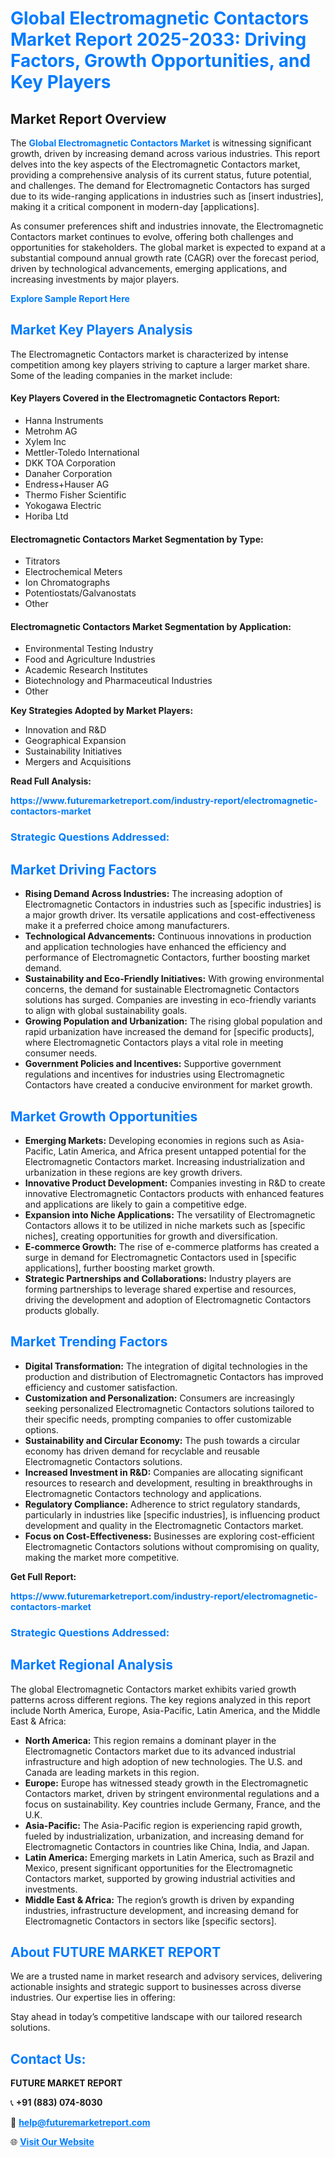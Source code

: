 <h1 style="color: #007BFF;">Global Electromagnetic Contactors Market Report 2025-2033: Driving Factors, Growth Opportunities, and Key Players</h1>

<section id="overview">
<h2>Market Report Overview</h2>
<p>The <a href="https://www.futuremarketreport.com/industry-report/electromagnetic-contactors-market" style="color: #007BFF; text-decoration: none;"><strong>Global Electromagnetic Contactors Market</strong></a> is witnessing significant growth, driven by increasing demand across various industries. This report delves into the key aspects of the Electromagnetic Contactors market, providing a comprehensive analysis of its current status, future potential, and challenges. The demand for Electromagnetic Contactors has surged due to its wide-ranging applications in industries such as [insert industries], making it a critical component in modern-day [applications].</p>
<p>As consumer preferences shift and industries innovate, the Electromagnetic Contactors market continues to evolve, offering both challenges and opportunities for stakeholders. The global market is expected to expand at a substantial compound annual growth rate (CAGR) over the forecast period, driven by technological advancements, emerging applications, and increasing investments by major players.</p>
</section>

<section id="overview">
<p><a href="https://www.futuremarketreport.com/request-sample/reportId=32472" style="color: #007BFF; text-decoration: none;"><strong>Explore Sample Report Here</strong></a></p>
</section>

<section id="key-players">
<h2 style="color: #007BFF;">Market Key Players Analysis</h2>
<p>The Electromagnetic Contactors market is characterized by intense competition among key players striving to capture a larger market share. Some of the leading companies in the market include:</p>
<h4>Key Players Covered in the Electromagnetic Contactors Report:</h4>
<ul><li>Hanna Instruments</li><li>Metrohm AG</li><li>Xylem Inc</li><li>Mettler-Toledo International</li><li>DKK TOA Corporation</li><li>Danaher Corporation</li><li>Endress+Hauser AG</li><li>Thermo Fisher Scientific</li><li>Yokogawa Electric</li><li>Horiba Ltd</li></ul>
<h4>Electromagnetic Contactors Market Segmentation by Type:</h4>
<ul><li>Titrators</li><li>Electrochemical Meters</li><li>Ion Chromatographs</li><li>Potentiostats/Galvanostats</li><li>Other</li></ul>

<h4>Electromagnetic Contactors Market Segmentation by Application:</h4>
<ul><li>Environmental Testing Industry</li><li>Food and Agriculture Industries</li><li>Academic Research Institutes</li><li>Biotechnology and Pharmaceutical Industries</li><li>Other</li></ul>
<p><strong>Key Strategies Adopted by Market Players:</strong></p>
<ul>
<li>Innovation and R&D</li>
<li>Geographical Expansion</li>
<li>Sustainability Initiatives</li>
<li>Mergers and Acquisitions</li>
</ul>
</section>

<section>
<p><strong>Read Full Analysis: </strong></p><a href="https://www.futuremarketreport.com/industry-report/electromagnetic-contactors-market" style="color: #007BFF; text-decoration: none;"><strong>https://www.futuremarketreport.com/industry-report/electromagnetic-contactors-market</strong></a>
<h3 style="color: #007BFF;">Strategic Questions Addressed:</h3>
</section>

<section id="driving-factors">
<h2 style="color: #007BFF;">Market Driving Factors</h2>
<ul>
<li><strong>Rising Demand Across Industries:</strong> The increasing adoption of Electromagnetic Contactors in industries such as [specific industries] is a major growth driver. Its versatile applications and cost-effectiveness make it a preferred choice among manufacturers.</li>
<li><strong>Technological Advancements:</strong> Continuous innovations in production and application technologies have enhanced the efficiency and performance of Electromagnetic Contactors, further boosting market demand.</li>
<li><strong>Sustainability and Eco-Friendly Initiatives:</strong> With growing environmental concerns, the demand for sustainable Electromagnetic Contactors solutions has surged. Companies are investing in eco-friendly variants to align with global sustainability goals.</li>
<li><strong>Growing Population and Urbanization:</strong> The rising global population and rapid urbanization have increased the demand for [specific products], where Electromagnetic Contactors plays a vital role in meeting consumer needs.</li>
<li><strong>Government Policies and Incentives:</strong> Supportive government regulations and incentives for industries using Electromagnetic Contactors have created a conducive environment for market growth.</li>
</ul>
</section>

<section id="growth-opportunities">
<h2 style="color: #007BFF;">Market Growth Opportunities</h2>
<ul>
<li><strong>Emerging Markets:</strong> Developing economies in regions such as Asia-Pacific, Latin America, and Africa present untapped potential for the Electromagnetic Contactors market. Increasing industrialization and urbanization in these regions are key growth drivers.</li>
<li><strong>Innovative Product Development:</strong> Companies investing in R&D to create innovative Electromagnetic Contactors products with enhanced features and applications are likely to gain a competitive edge.</li>
<li><strong>Expansion into Niche Applications:</strong> The versatility of Electromagnetic Contactors allows it to be utilized in niche markets such as [specific niches], creating opportunities for growth and diversification.</li>
<li><strong>E-commerce Growth:</strong> The rise of e-commerce platforms has created a surge in demand for Electromagnetic Contactors used in [specific applications], further boosting market growth.</li>
<li><strong>Strategic Partnerships and Collaborations:</strong> Industry players are forming partnerships to leverage shared expertise and resources, driving the development and adoption of Electromagnetic Contactors products globally.</li>
</ul>
</section>

<section id="trending-factors">
<h2 style="color: #007BFF;">Market Trending Factors</h2>
<ul>
<li><strong>Digital Transformation:</strong> The integration of digital technologies in the production and distribution of Electromagnetic Contactors has improved efficiency and customer satisfaction.</li>
<li><strong>Customization and Personalization:</strong> Consumers are increasingly seeking personalized Electromagnetic Contactors solutions tailored to their specific needs, prompting companies to offer customizable options.</li>
<li><strong>Sustainability and Circular Economy:</strong> The push towards a circular economy has driven demand for recyclable and reusable Electromagnetic Contactors solutions.</li>
<li><strong>Increased Investment in R&D:</strong> Companies are allocating significant resources to research and development, resulting in breakthroughs in Electromagnetic Contactors technology and applications.</li>
<li><strong>Regulatory Compliance:</strong> Adherence to strict regulatory standards, particularly in industries like [specific industries], is influencing product development and quality in the Electromagnetic Contactors market.</li>
<li><strong>Focus on Cost-Effectiveness:</strong> Businesses are exploring cost-efficient Electromagnetic Contactors solutions without compromising on quality, making the market more competitive.</li>
</ul>
</section>

<section>
<p><strong>Get Full Report: </strong></p><a href="https://www.futuremarketreport.com/industry-report/electromagnetic-contactors-market" style="color: #007BFF; text-decoration: none;"><strong>https://www.futuremarketreport.com/industry-report/electromagnetic-contactors-market</strong></a>
<h3 style="color: #007BFF;">Strategic Questions Addressed:</h3>
</section>


<section id="regional-analysis">
<h2 style="color: #007BFF;">Market Regional Analysis</h2>
<p>The global Electromagnetic Contactors market exhibits varied growth patterns across different regions. The key regions analyzed in this report include North America, Europe, Asia-Pacific, Latin America, and the Middle East & Africa:</p>
<ul>
<li><strong>North America:</strong> This region remains a dominant player in the Electromagnetic Contactors market due to its advanced industrial infrastructure and high adoption of new technologies. The U.S. and Canada are leading markets in this region.</li>
<li><strong>Europe:</strong> Europe has witnessed steady growth in the Electromagnetic Contactors market, driven by stringent environmental regulations and a focus on sustainability. Key countries include Germany, France, and the U.K.</li>
<li><strong>Asia-Pacific:</strong> The Asia-Pacific region is experiencing rapid growth, fueled by industrialization, urbanization, and increasing demand for Electromagnetic Contactors in countries like China, India, and Japan.</li>
<li><strong>Latin America:</strong> Emerging markets in Latin America, such as Brazil and Mexico, present significant opportunities for the Electromagnetic Contactors market, supported by growing industrial activities and investments.</li>
<li><strong>Middle East & Africa:</strong> The region’s growth is driven by expanding industries, infrastructure development, and increasing demand for Electromagnetic Contactors in sectors like [specific sectors].</li>
</ul>
</section>

<footer>
<h2 style="color: #007BFF;">About FUTURE MARKET REPORT</h2>
<p>We are a trusted name in market research and advisory services, delivering actionable insights and strategic support to businesses across diverse industries. Our expertise lies in offering:</p>

<p>Stay ahead in today’s competitive landscape with our tailored research solutions.</p>

<h2 style="color: #007BFF;">Contact Us:</h2>
<p><strong>FUTURE MARKET REPORT</strong></p>
<p>📞 <strong>+91 (883) 074-8030</strong></p>
<p>📧 <strong><a href="mailto:help@futuremarketreport.com" style="color: #007BFF;">help@futuremarketreport.com</a></strong></p>
<p>🌐 <strong><a href="https://www.futuremarketreport.com/" style="color: #007BFF;">Visit Our Website</a></strong></p>
</footer>